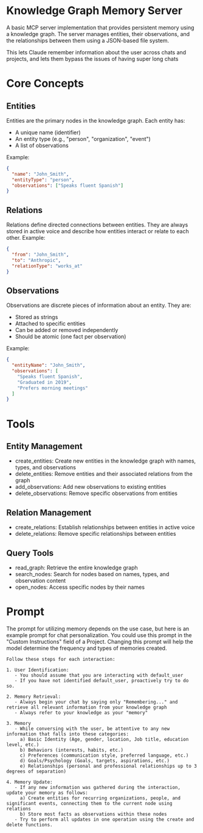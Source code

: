 # Knowledge Graph Memory Server
A basic MCP server implementation that provides persistent memory using a knowledge graph. The server manages entities, their observations, and the relationships between them using a JSON-based file system.

This lets Claude remember information about the user across chats and projects, and lets them bypass the issues of having super long chats

# Core Concepts

## Entities
Entities are the primary nodes in the knowledge graph. Each entity has:
- A unique name (identifier)
- An entity type (e.g., "person", "organization", "event")
- A list of observations

Example:
```json
{
  "name": "John_Smith",
  "entityType": "person",
  "observations": ["Speaks fluent Spanish"]
}
```

## Relations
Relations define directed connections between entities. They are always stored in active voice and describe how entities interact or relate to each other.
Example:
```json
{
  "from": "John_Smith",
  "to": "Anthropic",
  "relationType": "works_at"
}
```
## Observations
Observations are discrete pieces of information about an entity. They are:

- Stored as strings
- Attached to specific entities
- Can be added or removed independently
- Should be atomic (one fact per observation)

Example:
```json
{
  "entityName": "John_Smith",
  "observations": [
    "Speaks fluent Spanish",
    "Graduated in 2019",
    "Prefers morning meetings"
  ]
}
```

# Tools

## Entity Management

- create_entities: Create new entities in the knowledge graph with names, types, and observations
- delete_entities: Remove entities and their associated relations from the graph
- add_observations: Add new observations to existing entities
- delete_observations: Remove specific observations from entities


## Relation Management

- create_relations: Establish relationships between entities in active voice
- delete_relations: Remove specific relationships between entities


## Query Tools

- read_graph: Retrieve the entire knowledge graph
- search_nodes: Search for nodes based on names, types, and observation content
- open_nodes: Access specific nodes by their names

# Prompt

The prompt for utilizing memory depends on the use case, but here is an example prompt for chat personalization. You could use this prompt in the "Custom Instructions" field of a Project. Changing this prompt will help the model determine the frequency and types of memories created.

```
Follow these steps for each interaction:

1. User Identification:
   - You should assume that you are interacting with default_user
   - If you have not identified default_user, proactively try to do so.

2. Memory Retrieval:
   - Always begin your chat by saying only "Remembering..." and retrieve all relevant information from your knowledge graph
   - Always refer to your knowledge as your "memory"

3. Memory
   - While conversing with the user, be attentive to any new information that falls into these categories:
     a) Basic Identity (Age, gender, location, Job title, education level, etc.)
     b) Behaviors (interests, habits, etc.)
     c) Preferences (communication style, preferred language, etc.)
     d) Goals/Psychology (Goals, targets, aspirations, etc.)
     e) Relationships (personal and professional relationships up to 3 degrees of separation)

4. Memory Update:
   - If any new information was gathered during the interaction, update your memory as follows:
     a) Create entities for recurring organizations, people, and significant events, connecting them to the current node using relations
     b) Store most facts as observations within these nodes
   - Try to perform all updates in one operation using the create and delete functions.
```